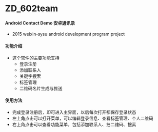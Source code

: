 ZD_602team  
===
#### Android Contact Demo 安卓通讯录  
* 2015 weixin-sysu android development program project  
#### 功能介绍  
* 这个软件的主要功能支持 
  * 登录注册 
  * 添加联系人 
  * 关键字搜索 
  * 标签管理 
  * 二维码名片生成与推送 
  
#### 使用方法
* 完成登录注册后，即可进入主界面，以后每次打开都保存登录状态  
* 左上角点击可以打开菜单，可以编辑登录信息、查看标签管理、个人二维码  
* 右上角点击可以查看功能菜单，包括添加联系人、扫二维码、搜索  

